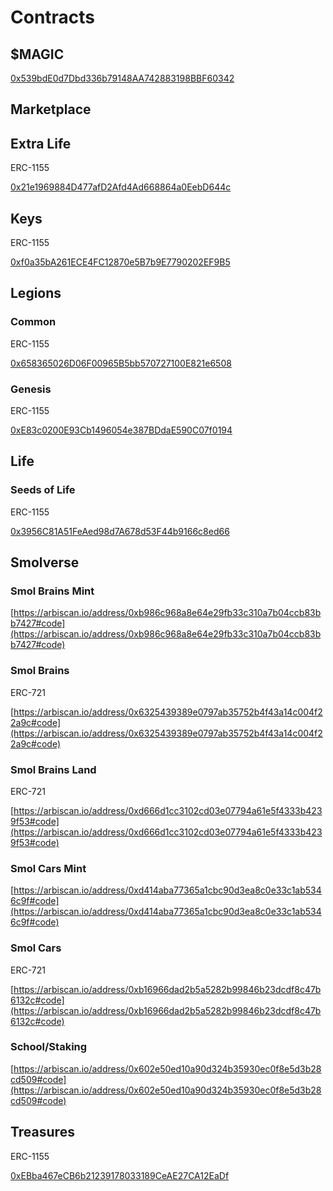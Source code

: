 # Contracts

## $MAGIC

[0x539bdE0d7Dbd336b79148AA742883198BBF60342](https://arbiscan.io/token/0x539bdE0d7Dbd336b79148AA742883198BBF60342)

## Marketplace

## Extra Life

ERC-1155

[0x21e1969884D477afD2Afd4Ad668864a0EebD644c](https://arbiscan.io/token/0x21e1969884D477afD2Afd4Ad668864a0EebD644c)

## Keys

ERC-1155

[0xf0a35bA261ECE4FC12870e5B7b9E7790202EF9B5](https://arbiscan.io/token/0xf0a35bA261ECE4FC12870e5B7b9E7790202EF9B5)



## Legions

### Common

ERC-1155

[0x658365026D06F00965B5bb570727100E821e6508](https://arbiscan.io/token/0x658365026D06F00965B5bb570727100E821e6508)

### Genesis

ERC-1155

[0xE83c0200E93Cb1496054e387BDdaE590C07f0194](https://arbiscan.io/token/0xE83c0200E93Cb1496054e387BDdaE590C07f0194)

## Life

### Seeds of Life

ERC-1155

[0x3956C81A51FeAed98d7A678d53F44b9166c8ed66](https://arbiscan.io/token/0x3956C81A51FeAed98d7A678d53F44b9166c8ed66)

## Smolverse

### Smol Brains Mint

[https://arbiscan.io/address/0xb986c968a8e64e29fb33c310a7b04ccb83bb7427#code](https://arbiscan.io/address/0xb986c968a8e64e29fb33c310a7b04ccb83bb7427#code)

### Smol Brains

ERC-721

[https://arbiscan.io/address/0x6325439389e0797ab35752b4f43a14c004f22a9c#code](https://arbiscan.io/address/0x6325439389e0797ab35752b4f43a14c004f22a9c#code)

### Smol Brains Land

ERC-721

[https://arbiscan.io/address/0xd666d1cc3102cd03e07794a61e5f4333b4239f53#code](https://arbiscan.io/address/0xd666d1cc3102cd03e07794a61e5f4333b4239f53#code)

### Smol Cars Mint

[https://arbiscan.io/address/0xd414aba77365a1cbc90d3ea8c0e33c1ab5346c9f#code](https://arbiscan.io/address/0xd414aba77365a1cbc90d3ea8c0e33c1ab5346c9f#code)

### Smol Cars

ERC-721

[https://arbiscan.io/address/0xb16966dad2b5a5282b99846b23dcdf8c47b6132c#code](https://arbiscan.io/address/0xb16966dad2b5a5282b99846b23dcdf8c47b6132c#code)

### School/Staking

[https://arbiscan.io/address/0x602e50ed10a90d324b35930ec0f8e5d3b28cd509#code](https://arbiscan.io/address/0x602e50ed10a90d324b35930ec0f8e5d3b28cd509#code)

## Treasures

ERC-1155

[0xEBba467eCB6b21239178033189CeAE27CA12EaDf](https://arbiscan.io/token/0xEBba467eCB6b21239178033189CeAE27CA12EaDf)
